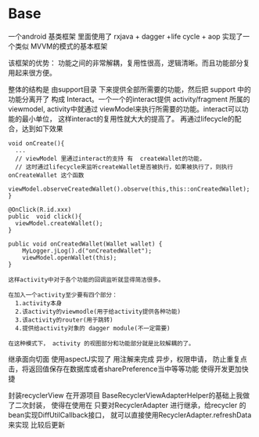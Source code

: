 # Base
一个android 基类框架 里面使用了 rxjava + dagger +life cycle + aop 实现了一个类似 MVVM的模式的基本框架

该框架的优势：  功能之间的非常解耦，复用性很高，逻辑清晰。而且功能部分复用起来很方便。

整体的结构是
    由support目录  下来提供全部所需要的功能，然后把 support 中的功能分离开了 构成  Interact。一个一个的interact提供
  activity/fragment 所属的viewmodel, activity中就通过 viewModel来执行所需要的功能。interact可以功能的最小单位，
  这样interact的复用性就大大的提高了。
    再通过lifecycle的配合，达到如下效果
    
    void onCreate(){
      ...
      // viewModel 里通过interact的支持 有  createWallet的功能，
      // 这时通过lifecycle来监听createWallet是否被执行，如果被执行了，则执行onCreateWallet 这个函数
      viewModel.observeCreatedWallet().observe(this,this::onCreatedWallet);
    }
    
    @OnClick(R.id.xxx)
    public  void click(){
      viewModel.createWallet();
    }
    
    public void onCreatedWallet(Wallet wallet) {
        MyLogger.jLog().d("onCreatedWallet");
        viewModel.openWallet(this);
    }
    
    这样activity中对于各个功能的回调监听就显得简洁很多。
    
    在加入一个activity至少要有四个部分：
      1.activity本身
      2.该activity的viewmodle(用于给activity提供各种功能)
      3.该activity的router(用于跳转)
      4.提供给activity对象的 dagger module(不一定需要)
    
    在这种模式下， activity 的视图部分和功能部分就是比较解耦的了。

继承面向切面
    使用aspectJ实现了 用注解来完成 异步，权限申请， 防止重复点击，将返回值保存在数据库或者sharePreference当中等等功能
    使得开发更加快捷



封装recyclerView
    在开源项目 BaseRecyclerViewAdapterHelper的基础上我做了二次封装，
    使得在使用在 只要对RecyclerAdapter  进行继承，给recycler 的bean实现DiffUtilCallback接口，
    就可以直接使用RecyclerAdapter.refreshData 来实现 比较后更新
    
    
    

      
    
    
    
